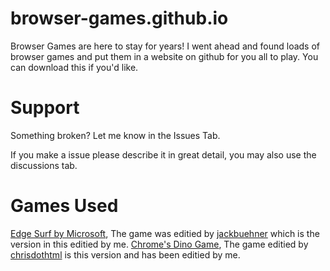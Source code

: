 # browser-games.github.io
Browser Games are here to stay for years! I went ahead and found loads of browser games and put them in a website on github for you all to play. You can download this if you'd like.

# Support
Something broken? Let me know in the Issues Tab.

If you make a issue please describe it in great detail, you may also use the discussions tab.

# Games Used
[Edge Surf by Microsoft](https://www.bing.com/ck/a?!&&p=d5e5dae37b1a94d5c8ba873308228ac356eb59a23d5959a9875b59e33cd70db0JmltdHM9MTY1NTI1MjU5NiZpZ3VpZD1lNmQ1NTM5OC1kNzhmLTQwN2ItOWY4MS0yMzMzYTcxMzhhYTgmaW5zaWQ9NTE3NA&ptn=3&fclid=59996fd4-ec41-11ec-9839-8386cfc59a0c&u=a1aHR0cHM6Ly93d3cubWljcm9zb2Z0LmNvbS9lZGdlL3N1cmY&ntb=1), The game was editied by [jackbuehner](https://github.com/jackbuehner/MicrosoftEdge-S.U.R.F.) which is the version in this editied by me.
[Chrome's Dino Game](https://www.bing.com/ck/a?!&&p=d1932a826801e975d8cc5f003c1ce4c392590375c2c045f56d7183c802fa205fJmltdHM9MTY1NTI2MjAyNyZpZ3VpZD01MGViMjI4Yi00YjBkLTQ2ZTgtOGIzYS0zZDQ3ZjU0ZTBiODgmaW5zaWQ9NTE1OA&ptn=3&fclid=4e99722b-ec57-11ec-b25c-b5bdb1c32195&u=a1aHR0cHM6Ly9jaHJvbWVkaW5vLmNvbS8&ntb=1), The game editied by [chrisdothtml](https://github.com/chrisdothtml) is this version and has been editied by me.
